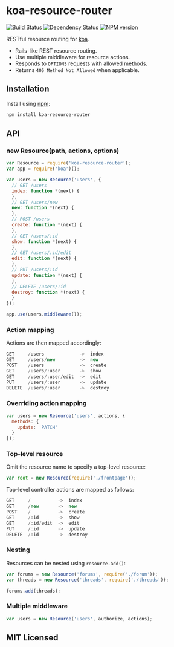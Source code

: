# koa-resource-router

[![Build Status](https://secure.travis-ci.org/alexmingoia/koa-resource-router.png)](http://travis-ci.org/alexmingoia/koa-resource-router) 
[![Dependency Status](https://david-dm.org/alexmingoia/koa-resource-router.png)](http://david-dm.org/alexmingoia/koa-resource-router)
[![NPM version](https://badge.fury.io/js/koa-resource-router.png)](http://badge.fury.io/js/koa-resource-router)

RESTful resource routing for [koa](https://github.com/koajs/koa).

* Rails-like REST resource routing.
* Use multiple middleware for resource actions.
* Responds to `OPTIONS` requests with allowed methods.
* Returns `405 Method Not Allowed` when applicable.

## Installation

Install using [npm](https://npmjs.org):

```sh
npm install koa-resource-router
```

## API

### new Resource(path, actions, options)

```javascript
var Resource = require('koa-resource-router');
var app = require('koa')();

var users = new Resource('users', {
  // GET /users
  index: function *(next) {
  },
  // GET /users/new
  new: function *(next) {
  },
  // POST /users
  create: function *(next) {
  },
  // GET /users/:id
  show: function *(next) {
  },
  // GET /users/:id/edit
  edit: function *(next) {
  },
  // PUT /users/:id
  update: function *(next) {
  },
  // DELETE /users/:id
  destroy: function *(next) {
  }
});

app.use(users.middleware());
```

### Action mapping

Actions are then mapped accordingly:

```javascript
GET     /users             ->  index
GET     /users/new         ->  new
POST    /users             ->  create
GET     /users/:user       ->  show
GET     /users/:user/edit  ->  edit
PUT     /users/:user       ->  update
DELETE  /users/:user       ->  destroy
```

### Overriding action mapping

```javascript
var users = new Resource('users', actions, {
  methods: {
    update: 'PATCH'
  }
});
```

### Top-level resource

Omit the resource name to specify a top-level resource:

```javascript
var root = new Resource(require('./frontpage'));
```

Top-level controller actions are mapped as follows:

```javascript
GET     /          ->  index
GET     /new       ->  new
POST    /          ->  create
GET     /:id       ->  show
GET     /:id/edit  ->  edit
PUT     /:id       ->  update
DELETE  /:id       ->  destroy
```

### Nesting

Resources can be nested using `resource.add()`:

```javascript
var forums = new Resource('forums', require('./forum'));
var threads = new Resource('threads', require('./threads'));

forums.add(threads);
```

### Multiple middleware

```javascript
var users = new Resource('users', authorize, actions);
```

## MIT Licensed

